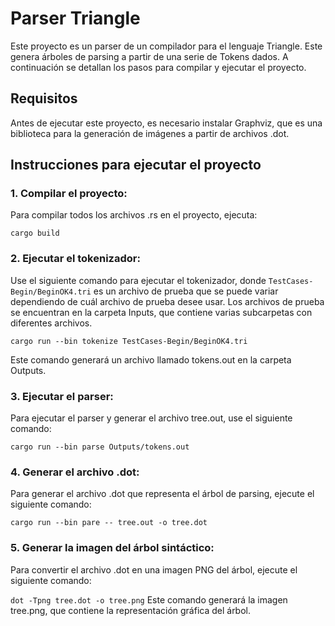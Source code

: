 # Parser Triangle
Este proyecto es un parser de un compilador para el lenguaje Triangle. Este genera árboles de parsing a partir de una serie de Tokens dados. A continuación se detallan los pasos para compilar y ejecutar el proyecto.

## Requisitos
Antes de ejecutar este proyecto, es necesario instalar Graphviz, que es una biblioteca para la generación de imágenes a partir de archivos .dot.

## Instrucciones para ejecutar el proyecto

### 1. Compilar el proyecto: 
Para compilar todos los archivos .rs en el proyecto, ejecuta:

```cargo build```

### 2. Ejecutar el tokenizador: 
Use el siguiente comando para ejecutar el tokenizador, donde `TestCases-Begin/BeginOK4.tri` es un archivo de prueba que se puede variar dependiendo de cuál archivo de prueba desee usar. Los archivos de prueba se encuentran en la carpeta Inputs, que contiene varias subcarpetas con diferentes archivos.

```cargo run --bin tokenize TestCases-Begin/BeginOK4.tri```

Este comando generará un archivo llamado tokens.out en la carpeta Outputs.

### 3. Ejecutar el parser: 
Para ejecutar el parser y generar el archivo tree.out, use el siguiente comando:

```cargo run --bin parse Outputs/tokens.out```

### 4. Generar el archivo .dot: 
Para generar el archivo .dot que representa el árbol de parsing, ejecute el siguiente comando:

```cargo run --bin pare -- tree.out -o tree.dot```

### 5. Generar la imagen del árbol sintáctico: 
Para convertir el archivo .dot en una imagen PNG del árbol, ejecute el siguiente comando:

```dot -Tpng tree.dot -o tree.png```
Este comando generará la imagen tree.png, que contiene la representación gráfica del árbol.

